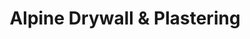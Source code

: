 ---
title: "Alpine Drywall & Plastering"
url: /lloydminster/alpine-drywall-and-plastering/
shop: shop
---